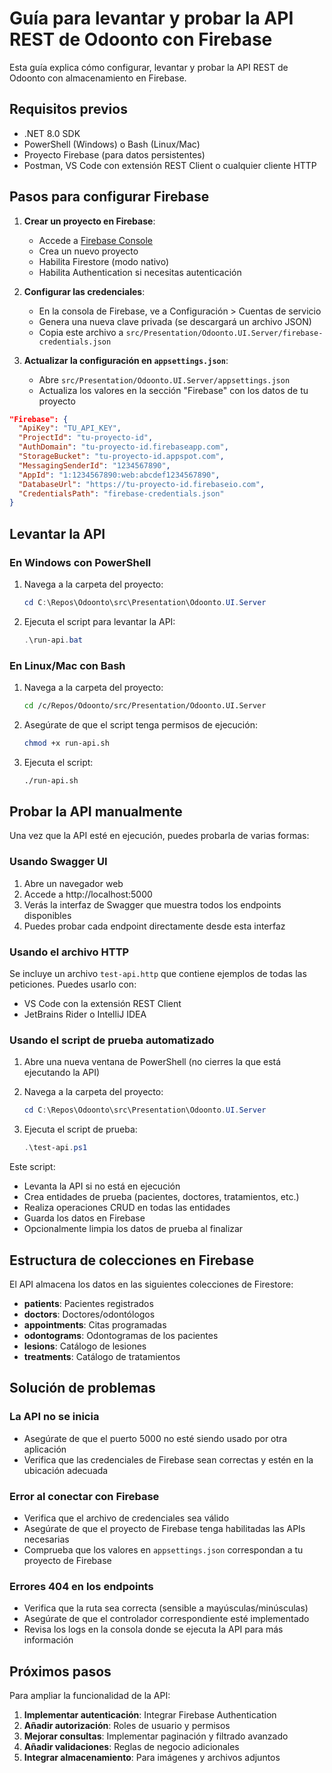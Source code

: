 # Guía para levantar y probar la API REST de Odoonto con Firebase

Esta guía explica cómo configurar, levantar y probar la API REST de Odoonto con almacenamiento en Firebase.

## Requisitos previos

- .NET 8.0 SDK
- PowerShell (Windows) o Bash (Linux/Mac)
- Proyecto Firebase (para datos persistentes)
- Postman, VS Code con extensión REST Client o cualquier cliente HTTP

## Pasos para configurar Firebase

1. **Crear un proyecto en Firebase**:

   - Accede a [Firebase Console](https://console.firebase.google.com/)
   - Crea un nuevo proyecto
   - Habilita Firestore (modo nativo)
   - Habilita Authentication si necesitas autenticación

2. **Configurar las credenciales**:

   - En la consola de Firebase, ve a Configuración > Cuentas de servicio
   - Genera una nueva clave privada (se descargará un archivo JSON)
   - Copia este archivo a `src/Presentation/Odoonto.UI.Server/firebase-credentials.json`

3. **Actualizar la configuración en `appsettings.json`**:
   - Abre `src/Presentation/Odoonto.UI.Server/appsettings.json`
   - Actualiza los valores en la sección "Firebase" con los datos de tu proyecto

```json
"Firebase": {
  "ApiKey": "TU_API_KEY",
  "ProjectId": "tu-proyecto-id",
  "AuthDomain": "tu-proyecto-id.firebaseapp.com",
  "StorageBucket": "tu-proyecto-id.appspot.com",
  "MessagingSenderId": "1234567890",
  "AppId": "1:1234567890:web:abcdef1234567890",
  "DatabaseUrl": "https://tu-proyecto-id.firebaseio.com",
  "CredentialsPath": "firebase-credentials.json"
}
```

## Levantar la API

### En Windows con PowerShell

1. Navega a la carpeta del proyecto:

   ```powershell
   cd C:\Repos\Odoonto\src\Presentation\Odoonto.UI.Server
   ```

2. Ejecuta el script para levantar la API:
   ```powershell
   .\run-api.bat
   ```

### En Linux/Mac con Bash

1. Navega a la carpeta del proyecto:

   ```bash
   cd /c/Repos/Odoonto/src/Presentation/Odoonto.UI.Server
   ```

2. Asegúrate de que el script tenga permisos de ejecución:

   ```bash
   chmod +x run-api.sh
   ```

3. Ejecuta el script:
   ```bash
   ./run-api.sh
   ```

## Probar la API manualmente

Una vez que la API esté en ejecución, puedes probarla de varias formas:

### Usando Swagger UI

1. Abre un navegador web
2. Accede a http://localhost:5000
3. Verás la interfaz de Swagger que muestra todos los endpoints disponibles
4. Puedes probar cada endpoint directamente desde esta interfaz

### Usando el archivo HTTP

Se incluye un archivo `test-api.http` que contiene ejemplos de todas las peticiones. Puedes usarlo con:

- VS Code con la extensión REST Client
- JetBrains Rider o IntelliJ IDEA

### Usando el script de prueba automatizado

1. Abre una nueva ventana de PowerShell (no cierres la que está ejecutando la API)
2. Navega a la carpeta del proyecto:

   ```powershell
   cd C:\Repos\Odoonto\src\Presentation\Odoonto.UI.Server
   ```

3. Ejecuta el script de prueba:
   ```powershell
   .\test-api.ps1
   ```

Este script:

- Levanta la API si no está en ejecución
- Crea entidades de prueba (pacientes, doctores, tratamientos, etc.)
- Realiza operaciones CRUD en todas las entidades
- Guarda los datos en Firebase
- Opcionalmente limpia los datos de prueba al finalizar

## Estructura de colecciones en Firebase

El API almacena los datos en las siguientes colecciones de Firestore:

- **patients**: Pacientes registrados
- **doctors**: Doctores/odontólogos
- **appointments**: Citas programadas
- **odontograms**: Odontogramas de los pacientes
- **lesions**: Catálogo de lesiones
- **treatments**: Catálogo de tratamientos

## Solución de problemas

### La API no se inicia

- Asegúrate de que el puerto 5000 no esté siendo usado por otra aplicación
- Verifica que las credenciales de Firebase sean correctas y estén en la ubicación adecuada

### Error al conectar con Firebase

- Verifica que el archivo de credenciales sea válido
- Asegúrate de que el proyecto de Firebase tenga habilitadas las APIs necesarias
- Comprueba que los valores en `appsettings.json` correspondan a tu proyecto de Firebase

### Errores 404 en los endpoints

- Verifica que la ruta sea correcta (sensible a mayúsculas/minúsculas)
- Asegúrate de que el controlador correspondiente esté implementado
- Revisa los logs en la consola donde se ejecuta la API para más información

## Próximos pasos

Para ampliar la funcionalidad de la API:

1. **Implementar autenticación**: Integrar Firebase Authentication
2. **Añadir autorización**: Roles de usuario y permisos
3. **Mejorar consultas**: Implementar paginación y filtrado avanzado
4. **Añadir validaciones**: Reglas de negocio adicionales
5. **Integrar almacenamiento**: Para imágenes y archivos adjuntos
